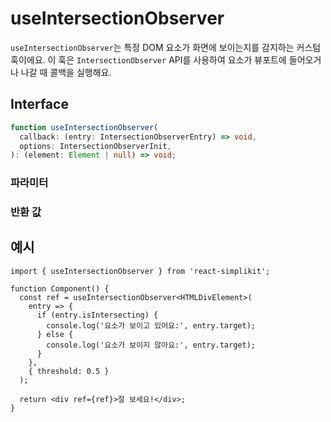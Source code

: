 # useIntersectionObserver

`useIntersectionObserver`는 특정 DOM 요소가 화면에 보이는지를 감지하는 커스텀 훅이에요. 이 훅은 `IntersectionObserver` API를 사용하여 요소가 뷰포트에 들어오거나 나갈 때 콜백을 실행해요.

## Interface
```ts
function useIntersectionObserver(
  callback: (entry: IntersectionObserverEntry) => void,
  options: IntersectionObserverInit,
): (element: Element | null) => void;

```

### 파라미터

<Interface
  required
  name="callback"
  type="(entry: IntersectionObserverEntry) => void"
  description="요소의 가시성이 변경될 때 실행되는 콜백 함수예요. 요소가 보이는지 여부를 판단하려면 <code>entry.isIntersecting</code>을 확인할 수 있어요."
/>

<Interface
  required
  name="options"
  type="IntersectionObserverInit"
  description="<code>IntersectionObserver</code>를 위한 옵션이에요. <code>root</code>, <code>rootMargin</code>, <code>threshold</code> 같은 값을 지정할 수 있어요."
/>

### 반환 값

<Interface
  name=""
  type="(element: Element | null) => void"
  description="요소를 설정하는 함수예요. 이 함수를 <code>ref</code> 속성에 붙이면, 요소의 가시성이 변경될 때마다 <code>callback</code>이 실행돼요."
/>


## 예시

```tsx
import { useIntersectionObserver } from 'react-simplikit';

function Component() {
  const ref = useIntersectionObserver<HTMLDivElement>(
    entry => {
      if (entry.isIntersecting) {
        console.log('요소가 보이고 있어요:', entry.target);
      } else {
        console.log('요소가 보이지 않아요:', entry.target);
      }
    },
    { threshold: 0.5 }
  );

  return <div ref={ref}>절 보세요!</div>;
}
```
  
